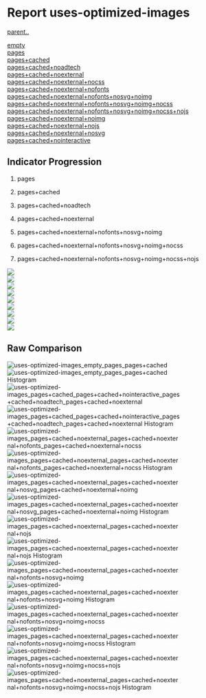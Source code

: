 # Report uses-optimized-images

[parent..](./..)  

[empty](./empty/)  
[pages](./pages/)  
[pages+cached](./pages+cached/)  
[pages+cached+noadtech](./pages+cached+noadtech/)  
[pages+cached+noexternal](./pages+cached+noexternal/)  
[pages+cached+noexternal+nocss](./pages+cached+noexternal+nocss/)  
[pages+cached+noexternal+nofonts](./pages+cached+noexternal+nofonts/)  
[pages+cached+noexternal+nofonts+nosvg+noimg](./pages+cached+noexternal+nofonts+nosvg+noimg/)  
[pages+cached+noexternal+nofonts+nosvg+noimg+nocss](./pages+cached+noexternal+nofonts+nosvg+noimg+nocss/)  
[pages+cached+noexternal+nofonts+nosvg+noimg+nocss+nojs](./pages+cached+noexternal+nofonts+nosvg+noimg+nocss+nojs/)  
[pages+cached+noexternal+noimg](./pages+cached+noexternal+noimg/)  
[pages+cached+noexternal+nojs](./pages+cached+noexternal+nojs/)  
[pages+cached+noexternal+nosvg](./pages+cached+noexternal+nosvg/)  
[pages+cached+nointeractive](./pages+cached+nointeractive/)  

## Indicator Progression

1. pages

2. pages+cached

3. pages+cached+noadtech

4. pages+cached+noexternal

5. pages+cached+noexternal+nofonts+nosvg+noimg

6. pages+cached+noexternal+nofonts+nosvg+noimg+nocss

7. pages+cached+noexternal+nofonts+nosvg+noimg+nocss+nojs



![](./progession_score:mean_score:median.png)  
![](./progession_mean_median.png)  
![](./progession_min_max.png)  
![](./progession_range_p90range.png)  
![](./progession_stddev_p90stddev_skewness.png)  
![](./progession_eccentricity_p90eccentricity.png)  
![](./progession_quanta_p90quanta.png)  
![](./progession_quantaRatio_p90quantaRatio.png)  
![](./progession_outlandishness.png)  

## Raw Comparison

![uses-optimized-images_empty_pages_pages+cached](./uses-optimized-images_empty_pages_pages+cached.png)  
![uses-optimized-images_empty_pages_pages+cached Histogram](./uses-optimized-images_empty_pages_pages+cached+hist.png)  
![uses-optimized-images_pages+cached_pages+cached+nointeractive_pages+cached+noadtech_pages+cached+noexternal](./uses-optimized-images_pages+cached_pages+cached+nointeractive_pages+cached+noadtech_pages+cached+noexternal.png)  
![uses-optimized-images_pages+cached_pages+cached+nointeractive_pages+cached+noadtech_pages+cached+noexternal Histogram](./uses-optimized-images_pages+cached_pages+cached+nointeractive_pages+cached+noadtech_pages+cached+noexternal+hist.png)  
![uses-optimized-images_pages+cached+noexternal_pages+cached+noexternal+nofonts_pages+cached+noexternal+nocss](./uses-optimized-images_pages+cached+noexternal_pages+cached+noexternal+nofonts_pages+cached+noexternal+nocss.png)  
![uses-optimized-images_pages+cached+noexternal_pages+cached+noexternal+nofonts_pages+cached+noexternal+nocss Histogram](./uses-optimized-images_pages+cached+noexternal_pages+cached+noexternal+nofonts_pages+cached+noexternal+nocss+hist.png)  
![uses-optimized-images_pages+cached+noexternal_pages+cached+noexternal+nosvg_pages+cached+noexternal+noimg](./uses-optimized-images_pages+cached+noexternal_pages+cached+noexternal+nosvg_pages+cached+noexternal+noimg.png)  
![uses-optimized-images_pages+cached+noexternal_pages+cached+noexternal+nosvg_pages+cached+noexternal+noimg Histogram](./uses-optimized-images_pages+cached+noexternal_pages+cached+noexternal+nosvg_pages+cached+noexternal+noimg+hist.png)  
![uses-optimized-images_pages+cached+noexternal_pages+cached+noexternal+nojs](./uses-optimized-images_pages+cached+noexternal_pages+cached+noexternal+nojs.png)  
![uses-optimized-images_pages+cached+noexternal_pages+cached+noexternal+nojs Histogram](./uses-optimized-images_pages+cached+noexternal_pages+cached+noexternal+nojs+hist.png)  
![uses-optimized-images_pages+cached+noexternal_pages+cached+noexternal+nofonts+nosvg+noimg](./uses-optimized-images_pages+cached+noexternal_pages+cached+noexternal+nofonts+nosvg+noimg.png)  
![uses-optimized-images_pages+cached+noexternal_pages+cached+noexternal+nofonts+nosvg+noimg Histogram](./uses-optimized-images_pages+cached+noexternal_pages+cached+noexternal+nofonts+nosvg+noimg+hist.png)  
![uses-optimized-images_pages+cached+noexternal_pages+cached+noexternal+nofonts+nosvg+noimg+nocss](./uses-optimized-images_pages+cached+noexternal_pages+cached+noexternal+nofonts+nosvg+noimg+nocss.png)  
![uses-optimized-images_pages+cached+noexternal_pages+cached+noexternal+nofonts+nosvg+noimg+nocss Histogram](./uses-optimized-images_pages+cached+noexternal_pages+cached+noexternal+nofonts+nosvg+noimg+nocss+hist.png)  
![uses-optimized-images_pages+cached+noexternal_pages+cached+noexternal+nofonts+nosvg+noimg+nocss+nojs](./uses-optimized-images_pages+cached+noexternal_pages+cached+noexternal+nofonts+nosvg+noimg+nocss+nojs.png)  
![uses-optimized-images_pages+cached+noexternal_pages+cached+noexternal+nofonts+nosvg+noimg+nocss+nojs Histogram](./uses-optimized-images_pages+cached+noexternal_pages+cached+noexternal+nofonts+nosvg+noimg+nocss+nojs+hist.png)  

<style>
  img {
    max-width: 80%;
  }
</style>
      
